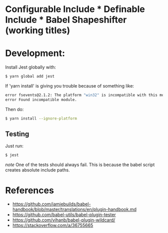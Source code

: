 # Configurable Include * Definable Include * Babel Shapeshifter (working titles)

# Development:

Install Jest globally with:
```bash
$ yarn global add jest
```
If 'yarn install' is giving you trouble because of something like:
```bash
error fsevents@2.1.2: The platform "win32" is incompatible with this module.
error Found incompatible module.
```

Then do:
```bash
$ yarn install --ignore-platform
```

## Testing
Just run:
```bash
$ jest
```

*note* One of the tests should always fail. This is because the babel script creates absolute include paths. 


# References
- https://github.com/jamiebuilds/babel-handbook/blob/master/translations/en/plugin-handbook.md
- https://github.com/babel-utils/babel-plugin-tester
- https://github.com/vihanb/babel-plugin-wildcard/
- https://stackoverflow.com/a/36755665


[//]: # (vscode markdown preview shortcut is command + shift + v)
